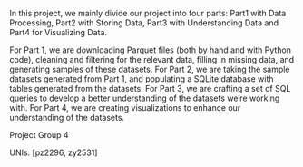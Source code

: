 In this project, we mainly divide our project into four parts:
Part1 with Data Processing, Part2 with Storing Data, Part3 with Understanding Data and Part4 for Visualizing Data.

For Part 1, we are downloading Parquet files (both by hand and with Python code), cleaning and filtering for the relevant data, filling in missing data, and generating samples of these datasets.
For Part 2, we are taking the sample datasets generated from Part 1, and populating a SQLite database with tables generated from the datasets.
For Part 3, we are crafting a set of SQL queries to develop a better understanding of the datasets we’re working with.
For Part 4, we are creating visualizations to enhance our understanding of the datasets.

Project Group 4

UNIs: [pz2296, zy2531]
